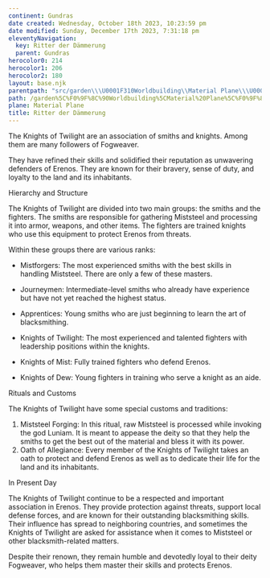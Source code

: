 ```yaml
---
continent: Gundras
date created: Wednesday, October 18th 2023, 10:23:59 pm
date modified: Sunday, December 17th 2023, 7:31:18 pm
eleventyNavigation:
  key: Ritter der Dämmerung
  parent: Gundras
herocolor0: 214
herocolor1: 206
herocolor2: 180
layout: base.njk
parentpath: "src/garden\\\U0001F310Worldbuilding\\Material Plane\\\U0001F3F0Gundras/Gundras.md"
path: /garden%5C%F0%9F%8C%90Worldbuilding%5CMaterial%20Plane%5C%F0%9F%8F%B0Gundras%5CFactions/Ritter%20der%20D%C3%A4mmerung/
plane: Material Plane
title: Ritter der Dämmerung
---
```


The Knights of Twilight are an association of smiths and knights. Among them are many followers of Fogweaver.

They have refined their skills and solidified their reputation as unwavering defenders of Erenos. They are known for their bravery, sense of duty, and loyalty to the land and its inhabitants.

Hierarchy and Structure

The Knights of Twilight are divided into two main groups: the smiths and the fighters. The smiths are responsible for gathering Miststeel and processing it into armor, weapons, and other items. The fighters are trained knights who use this equipment to protect Erenos from threats.

Within these groups there are various ranks:

- Mistforgers: The most experienced smiths with the best skills in handling Miststeel. There are only a few of these masters.
- Journeymen: Intermediate-level smiths who already have experience but have not yet reached the highest status.
- Apprentices: Young smiths who are just beginning to learn the art of blacksmithing.

- Knights of Twilight: The most experienced and talented fighters with leadership positions within the knights.
- Knights of Mist: Fully trained fighters who defend Erenos.
- Knights of Dew: Young fighters in training who serve a knight as an aide.

Rituals and Customs

The Knights of Twilight have some special customs and traditions:

1. Miststeel Forging: In this ritual, raw Miststeel is processed while invoking the god Luniam. It is meant to appease the deity so that they help the smiths to get the best out of the material and bless it with its power.
2. Oath of Allegiance: Every member of the Knights of Twilight takes an oath to protect and defend Erenos as well as to dedicate their life for the land and its inhabitants.

In Present Day

The Knights of Twilight continue to be a respected and important association in Erenos. They provide protection against threats, support local defense forces, and are known for their outstanding blacksmithing skills. Their influence has spread to neighboring countries, and sometimes the Knights of Twilight are asked for assistance when it comes to Miststeel or other blacksmith-related matters.

Despite their renown, they remain humble and devotedly loyal to their deity Fogweaver, who helps them master their skills and protects Erenos.